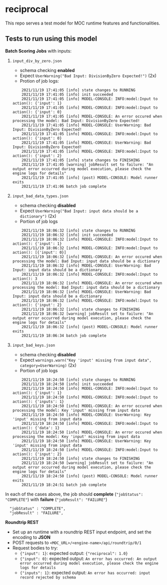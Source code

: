# reciprocal

This repo serves a test model for MOC runtime features and functionalities.

## Tests to run using this model

**Batch Scoring Jobs** with inputs:

1. `input_div_by_zero.json`
    - schema checking **enabled**
    - Expect `UserWarning("Bad Input: DivisionByZero Expected!")` (2x)
    - Protion of job logs:
    ```
        2021/11/19 17:41:05 [info] state changes to RUNNING
        2021/11/19 17:41:05 [info] init succeeded
        2021/11/19 17:41:05 [info] MODEL-CONSOLE: INFO:model:Input to action(): {'input': 1}
        2021/11/19 17:41:05 [info] MODEL-CONSOLE: INFO:model:Input to action(): {'input': 0}
        2021/11/19 17:41:05 [info] MODEL-CONSOLE: An error occured when processing the model: Bad Input: DivisionByZero Expected!
        2021/11/19 17:41:05 [info] MODEL-CONSOLE: UserWarning: Bad Input: DivisionByZero Expected!
        2021/11/19 17:41:05 [info] MODEL-CONSOLE: INFO:model:Input to action(): {'input': 0}
        2021/11/19 17:41:05 [info] MODEL-CONSOLE: UserWarning: Bad Input: DivisionByZero Expected!
        2021/11/19 17:41:05 [info] MODEL-CONSOLE: INFO:model:Input to action(): {'input': 2}
        2021/11/19 17:41:05 [info] state changes to FINISHING
        2021/11/19 17:41:05 [warning] jobResult set to failure: "An output error occurred during model execution, please check the engine logs for details"
        2021/11/19 17:41:05 [info] (post) MODEL-CONSOLE: Model runner exits
        2021/11/19 17:41:06 batch job complete
      ```

2. `input_bad_data_types.json`
    - schema checking **disabled**
    - Expect `UserWarning("Bad Input: input data should be a dictionary")` (2x)
    - Portion of job logs
    ```
        2021/11/19 18:06:32 [info] state changes to RUNNING
        2021/11/19 18:06:32 [info] init succeeded
        2021/11/19 18:06:32 [info] MODEL-CONSOLE: INFO:model:Input to action(): {'input': 1}
        2021/11/19 18:06:32 [info] MODEL-CONSOLE: INFO:model:Input to action(): [{'input': 0}]
        2021/11/19 18:06:32 [info] MODEL-CONSOLE: An error occured when processing the model: Bad Input: input data should be a dictionary
        2021/11/19 18:06:32 [info] MODEL-CONSOLE: UserWarning: Bad Input: input data should be a dictionary
        2021/11/19 18:06:32 [info] MODEL-CONSOLE: INFO:model:Input to action(): 3
        2021/11/19 18:06:32 [info] MODEL-CONSOLE: An error occured when processing the model: Bad Input: input data should be a dictionary
        2021/11/19 18:06:32 [info] MODEL-CONSOLE: UserWarning: Bad Input: input data should be a dictionary
        2021/11/19 18:06:32 [info] MODEL-CONSOLE: INFO:model:Input to action(): {'input': 2}
        2021/11/19 18:06:32 [info] state changes to FINISHING
        2021/11/19 18:06:32 [warning] jobResult set to failure: "An output error occurred during model execution, please check the engine logs for details"
        2021/11/19 18:06:32 [info] (post) MODEL-CONSOLE: Model runner exits
        2021/11/19 18:06:34 batch job complete
    ```

3. `input_bad_keys.json`
    - schema checking **disabled**
    - Expect `warnings.warn("Key 'input' missing from input data", category=UserWarning)` (2x)
    - Portion of job logs
    ```
        2021/11/19 18:24:50 [info] state changes to RUNNING
        2021/11/19 18:24:50 [info] init succeeded
        2021/11/19 18:24:50 [info] MODEL-CONSOLE: INFO:model:Input to action(): {'input': 1}
        2021/11/19 18:24:50 [info] MODEL-CONSOLE: INFO:model:Input to action(): {'inputs': 1}
        2021/11/19 18:24:50 [info] MODEL-CONSOLE: An error occured when processing the model: Key 'input' missing from input data
        2021/11/19 18:24:50 [info] MODEL-CONSOLE: UserWarning: Key 'input' missing from input data
        2021/11/19 18:24:50 [info] MODEL-CONSOLE: INFO:model:Input to action(): {'data': 1}
        2021/11/19 18:24:50 [info] MODEL-CONSOLE: An error occured when processing the model: Key 'input' missing from input data
        2021/11/19 18:24:50 [info] MODEL-CONSOLE: UserWarning: Key 'input' missing from input data
        2021/11/19 18:24:50 [info] MODEL-CONSOLE: INFO:model:Input to action(): {'input': 2}
        2021/11/19 18:24:50 [info] state changes to FINISHING
        2021/11/19 18:24:50 [warning] jobResult set to failure: "An output error occurred during model execution, please check the engine logs for details"
        2021/11/19 18:24:50 [info] (post) MODEL-CONSOLE: Model runner exits
        2021/11/19 18:24:51 batch job complete
    ```

In each of the cases above, the job should **complete** (`"jobStatus": "COMPLETE"`) with **failure** (`"jobResult": "FAILURE"`)
```
  "jobStatus" : "COMPLETE",
  "jobResult" : "FAILURE",
```

**Roundtrip REST**

* Set up an runtime with a roundtrip REST input endpoint, and set the encoding to **JSON**
* POST requests to `<MOC_URL>/<engine-name>/api/roundtrip/0/1`
* Request bodies to try:
    - `{"input": 1}`: expected output: `{"reciprocal": 1.0}`
    - `{"input": 0}`: expected output: ```An error has occurred: An output error occurred during model execution, please check the engine logs for details```
    - `{"inputs": 1}`: expected output: ```An error has occurred: input record rejected by schema```